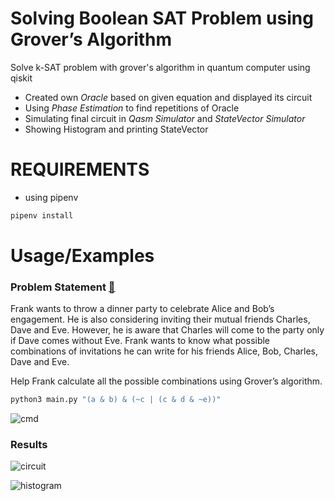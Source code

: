 
# Solving Boolean SAT Problem using Grover’s Algorithm

Solve k-SAT problem with grover's algorithm in quantum computer using qiskit
- Created own *Oracle* based on given equation and displayed its circuit
- Using *Phase Estimation* to find repetitions of Oracle
- Simulating final circuit in *Qasm Simulator* and *StateVector Simulator*
- Showing Histogram and printing StateVector

# REQUIREMENTS
- using pipenv
```bash
pipenv install
```

# Usage/Examples
### Problem Statement [🔗](https://app.simplenote.com/p/Pbbh5y)
Frank wants to throw a dinner party to celebrate Alice and Bob’s engagement. He is also considering inviting their mutual friends Charles, Dave and Eve. However, he is aware that Charles will come to the party only if Dave comes without Eve. Frank wants to know what possible combinations of invitations he can write for his friends Alice, Bob, Charles, Dave and Eve.

Help Frank calculate all the possible combinations using Grover’s algorithm.

```cmd
python3 main.py "(a & b) & (~c | (c & d & ~e))"
```

![cmd](https://github.com/adityabadhiye/grover-sat/blob/master/images/sample.png)
### Results

![circuit](https://github.com/adityabadhiye/grover-sat/blob/master/images/circuit.png)

![histogram](https://github.com/adityabadhiye/grover-sat/blob/master/images/qasmhist.png)
